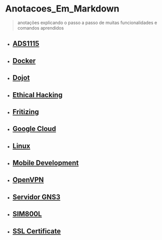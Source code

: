 # Anotacoes_Em_Markdown

> anotações explicando o passo a passo de muitas funcionalidades e comandos aprendidos

- ## [ADS1115](ads11115/README.md)
- ## [Docker](docker-estudos/README.md)
- ## [Dojot](estudos-dojot/README.md)
- ## [Ethical Hacking](ethical-hacking/README.md)
- ## [Fritizing](fritizing-parts/README.md)
- ## [Google Cloud](gce-pubsub-coreiot/README.md)
- ## [Linux](comandos-linux/README.md)
- ## [Mobile Development](mobile-development/README.md)
- ## [OpenVPN](OpenVPN-Configuracao/README.md)
- ## [Servidor GNS3](projeto-redes/README.md)
- ## [SIM800L](sim800l-commands/README.md)
- ## [SSL Certificate](lets-encrypt-ssl/README.md)
